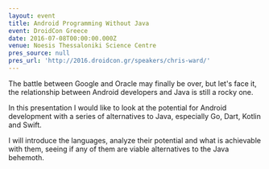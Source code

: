 ```yaml
---
layout: event
title: Android Programming Without Java
event: DroidCon Greece
date: 2016-07-08T00:00:00.000Z
venue: Noesis Thessaloniki Science Centre
pres_source: null
pres_url: 'http://2016.droidcon.gr/speakers/chris-ward/'
---
```


The battle between Google and Oracle may finally be over, but let's face it, the relationship between Android developers and Java is still a rocky one.

In this presentation I would like to look at the potential for Android development with a series of alternatives to Java, especially Go, Dart, Kotlin and Swift.

I will introduce the languages, analyze their potential and what is achievable with them, seeing if any of them are viable alternatives to the Java behemoth.

